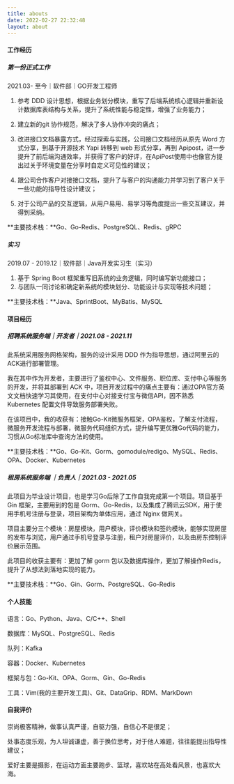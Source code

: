 ```yaml
---
title: abouts
date: 2022-02-27 22:32:48
layout: about
---
```

#### 工作经历

##### 第一份正式工作

2021.03- 至今｜软件部｜GO开发工程师

1. 参考 DDD 设计思想，根据业务划分模块，重写了后端系统核心逻辑并重新设计数据库表结构与关系，提升了系统性能与稳定性，增强了业务能力；
2. 建立新的git 协作规范，解决了多人协作冲突的痛点；
3. 改进接口文档暴露方式，经过探索与实践，公司接口文档经历从原先 Word 方式分享，到基于开源技术 Yapi 转移到 web 形式分享，再到 Apipost，进一步提升了前后端沟通效率，并获得了客户的好评，在ApiPost使用中也像官方提出过关于环境变量在分享时自定义可见性的建议；

4. 跟公司合作客户对接接口文档，提升了与客户的沟通能力并学习到了客户关于一些功能的指导性设计建议；
5. 对于公司产品的交互逻辑，从用户易用、易学习等角度提出一些交互建议，并得到采纳。

**主要技术栈：**Go、Go-Redis、PostgreSQL、Redis、gRPC

##### 实习

2019.07 - 2019.12｜软件部｜Java开发实习生（实习）

1. 基于 Spring Boot 框架重写旧系统的业务逻辑，同时编写新功能接口；
2. 与团队一同讨论和确定新系统的模块划分、功能设计与实现等技术问题；

**主要技术栈：**Java、SprintBoot、MyBatis、MySQL

#### 项目经历

##### 招聘系统服务端｜开发者｜2021.08 - 2021.11

此系统采用服务网格架构，服务的设计采用 DDD 作为指导思想，通过阿里云的ACK进行部署管理。

我在其中作为开发者，主要进行了鉴权中心、文件服务、职位库、支付中心等服务的开发，并将其部署到 ACK 中，项目开发过程中的痛点主要有：通过OPA官方英文文档快速学习其使用，在支付中心对接支付宝与微信API，因不熟悉 Kubernetes 配置文件导致服务部署失败。

在该项目中，我的收获有：接触Go-Kit微服务框架，OPA鉴权，了解支付流程，微服务开发流程与部署，微服务代码组织方式，提升编写更优雅Go代码的能力，习惯从Go标准库中查询方法的使用。

**主要技术栈：**Go、Go-Kit、Gorm、gomodule/redigo、MySQL、Redis、OPA、Docker、Kubernetes

##### 租房系统服务端 ｜负责人｜2021.03 - 2021.05

此项目为毕业设计项目，也是学习Go后除了工作自我完成第一个项目。项目基于 Gin 框架，主要用到的包是 Gorm、Go-Redis，以及集成了腾讯云SDK，用于使用手机号注册与登录，项目架构为单体应用，通过 Nginx 做网关。

项目主要分三个模块：房屋模块，用户模块，评价模块和签约模块，能够实现房屋的发布与浏览，用户通过手机号登录与注册，租户对房屋评价，以及由房东控制评价展示范围。

此项目的收获主要有：更加了解 gorm 包以及数据库操作，更加了解操作Redis，提升了从想法到落地实现的能力。

**主要技术栈：**Go、Gin、Gorm、PostgreSQL、Go-Redis

#### 个人技能

语言：Go、Python、Java、C/C++、Shell

数据库：MySQL、PostgreSQL、Redis

队列：Kafka

容器：Docker、Kubernetes

框架与包：Go-Kit、OPA、Gorm、Gin、Go-Redis

工具：Vim(我的主要开发工具)、Git、DataGrip、RDM、MarkDown

#### 自我评价

崇尚极客精神，做事认真严谨，自驱力强，自信心不是很足；

处事态度乐观，为人坦诚谦虚，善于换位思考，对于他人难题，往往能提出指导性建议；

爱好主要是摄影，在运动方面主要跑步、篮球，喜欢站在高处看风景，也喜欢大海。

<iframe frameborder="no" border="0" marginwidth="0" marginheight="0" width=1 height=1 src="//music.163.com/outchain/player?type=2&id=1393230190&auto=1&height=66"></iframe>
